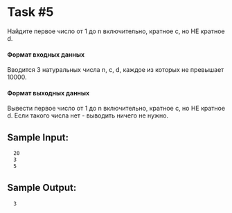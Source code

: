 # Task #5

Найдите первое число от 1 до n включительно, кратное c, но НЕ кратное d.

#### Формат входных данных
Вводится 3 натуральных числа n, c, d, каждое из которых не превышает 10000.

#### Формат выходных данных
Вывести первое число от 1 до n включительно, кратное c, но НЕ кратное d. Если такого числа нет - выводить ничего не нужно.

## Sample Input:
```bash
  20
  3
  5
```

## Sample Output:

```bash
  3
```
